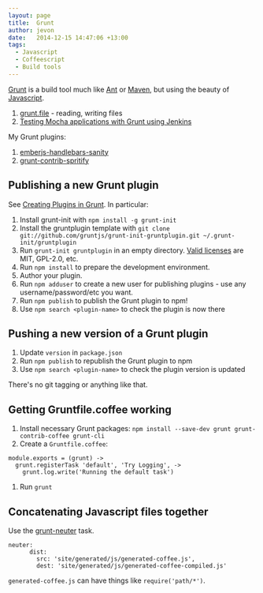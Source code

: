 ```yaml
---
layout: page
title:  Grunt
author: jevon
date:   2014-12-15 14:47:06 +13:00
tags:
  - Javascript
  - Coffeescript
  - Build tools
---
```


[Grunt](Grunt.md) is a build tool much like [Ant](Ant.md) or [Maven](Maven.md), but using the beauty of [Javascript](Javascript.md).

1. <a href="http://gruntjs.com/api/grunt.file">grunt.file</a> - reading, writing files
1. [Testing Mocha applications with Grunt using Jenkins](Testing_Mocha_applications_with_Grunt_using_Jenkins.md)

My Grunt plugins:

1. <a href="https://github.com/soundasleep/emberjs-handlebars-sanity">emberjs-handlebars-sanity</a>
1. <a href="https://github.com/soundasleep/grunt-contrib-spritify">grunt-contrib-spritify</a>

## Publishing a new Grunt plugin

See <a href="http://gruntjs.com/creating-plugins">Creating Plugins in Grunt</a>. In particular:

1. Install grunt-init with `npm install -g grunt-init`
1. Install the gruntplugin template with `git clone git://github.com/gruntjs/grunt-init-gruntplugin.git ~/.grunt-init/gruntplugin`
1. Run `grunt-init gruntplugin` in an empty directory. <a href="https://github.com/gruntjs/grunt-init/tree/master/templates/licenses">Valid licenses</a> are MIT, GPL-2.0, etc.
1. Run `npm install` to prepare the development environment.
1. Author your plugin.
1. Run `npm adduser` to create a new user for publishing plugins - use any username/password/etc you want.
1. Run `npm publish` to publish the Grunt plugin to npm!
1. Use `npm search <plugin-name>` to check the plugin is now there

## Pushing a new version of a Grunt plugin

1. Update `version` in `package.json`
1. Run `npm publish` to republish the Grunt plugin to npm
1. Use `npm search <plugin-name>` to check the plugin version is updated

There's no git tagging or anything like that.

## Getting Gruntfile.coffee working

1. Install necessary Grunt packages: `npm install --save-dev grunt grunt-contrib-coffee grunt-cli`
1. Create a `Gruntfile.coffee`:
```
module.exports = (grunt) ->
  grunt.registerTask 'default', 'Try Logging', ->
    grunt.log.write('Running the default task')
```
1. Run `grunt`

## Concatenating Javascript files together

Use the <a href="https://github.com/trek/grunt-neuter">grunt-neuter</a> task.

```
neuter:
      dist:
        src: 'site/generated/js/generated-coffee.js',
        dest: 'site/generated/js/generated-coffee-compiled.js'
```

`generated-coffee.js` can have things like `require('path/*')`.
